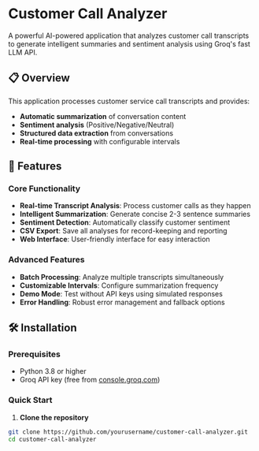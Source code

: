 # Customer Call Analyzer

A powerful AI-powered application that analyzes customer call transcripts to generate intelligent summaries and sentiment analysis using Groq's fast LLM API.

## 📋 Overview

This application processes customer service call transcripts and provides:
- **Automatic summarization** of conversation content
- **Sentiment analysis** (Positive/Negative/Neutral) 
- **Structured data extraction** from conversations
- **Real-time processing** with configurable intervals

## 🚀 Features

### Core Functionality
- **Real-time Transcript Analysis**: Process customer calls as they happen
- **Intelligent Summarization**: Generate concise 2-3 sentence summaries
- **Sentiment Detection**: Automatically classify customer sentiment
- **CSV Export**: Save all analyses for record-keeping and reporting
- **Web Interface**: User-friendly interface for easy interaction

### Advanced Features
- **Batch Processing**: Analyze multiple transcripts simultaneously
- **Customizable Intervals**: Configure summarization frequency
- **Demo Mode**: Test without API keys using simulated responses
- **Error Handling**: Robust error management and fallback options

## 🛠️ Installation

### Prerequisites
- Python 3.8 or higher
- Groq API key (free from [console.groq.com](https://console.groq.com))

### Quick Start

1. **Clone the repository**
```bash
git clone https://github.com/yourusername/customer-call-analyzer.git
cd customer-call-analyzer

